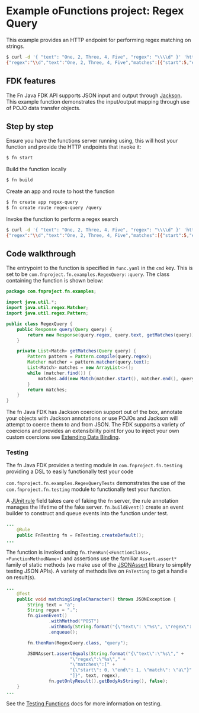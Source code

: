 # Example oFunctions project: Regex Query

This example provides an HTTP endpoint for performing regex matching on strings.

```bash
$ curl -d '{ "text": "One, 2, Three, 4, Five", "regex": "\\\\d" }' 'http://localhost:8080/r/regex-query/query'
{"regex":"\\d","text":"One, 2, Three, 4, Five","matches":[{"start":5,"end":6,"match":"2"},{"start":15,"end":16,"match":"4"}]}
```


## FDK features

The Fn Java FDK API supports JSON input and output through
[Jackson](https://github.com/FasterXML/jackson). This example function
demonstrates the input/output mapping through use of POJO data transfer
objects.

## Step by step

Ensure you have the functions server running using, this will host your
function and provide the HTTP endpoints that invoke it:

```bash
$ fn start
```

Build the function locally

```bash
$ fn build
```

Create an app and route to host the function

```bash
$ fn create app regex-query
$ fn create route regex-query /query
```

Invoke the function to perform a regex search

```bash
$ curl -d '{ "text": "One, 2, Three, 4, Five", "regex": "\\\\d" }' 'http://localhost:8080/r/regex-query/query'
{"regex":"\\d","text":"One, 2, Three, 4, Five","matches":[{"start":5,"end":6,"match":"2"},{"start":15,"end":16,"match":"4"}]}
```


## Code walkthrough

The entrypoint to the function is specified in `func.yaml` in the `cmd` key.
This is set to be `com.fnproject.fn.examples.RegexQuery::query`. The class
containing the function is shown below:


```java
package com.fnproject.fn.examples;

import java.util.*;
import java.util.regex.Matcher;
import java.util.regex.Pattern;

public class RegexQuery {
    public Response query(Query query) {
        return new Response(query.regex, query.text, getMatches(query));
    }

    private List<Match> getMatches(Query query) {
        Pattern pattern = Pattern.compile(query.regex);
        Matcher matcher = pattern.matcher(query.text);
        List<Match> matches = new ArrayList<>();
        while (matcher.find()) {
            matches.add(new Match(matcher.start(), matcher.end(), query.text.substring(matcher.start(), matcher.end())));
        }
        return matches;
    }
}
```

The fn Java FDK has Jackson coercion support out of the box, annotate your objects with
Jackson annotations or use POJOs and Jackson will attempt to coerce them to
and from JSON. The FDK supports a variety of coercions and provides an
extensibility point for you to inject your own custom coercions see
[Extending Data Binding](/docs/ExtendingDataBinding.md).

### Testing

The fn Java FDK provides a testing module in `com.fnproject.fn.testing`
providing a DSL to easily functionally test your code

`com.fnproject.fn.examples.RegexQueryTests` demonstrates the use
of the `com.fnproject.fn.testing` module to functionally test your function.

A [JUnit rule](https://github.com/junit-team/junit4/wiki/rules)
field takes care of faking the `fn` server, the rule annotation manages
the lifetime of the fake server. `fn.buildEvent()` create an event
builder to construct and queue events into the function under test.

```java
...
    @Rule
    public FnTesting fn = FnTesting.createDefault();
...
```

The function is invoked using `fn.thenRun(<FunctionClass>, <FunctionMethodName>)`
and assertions use the familiar `Assert.assert*` family of static
methods (we make use of the
[JSONAssert](http://jsonassert.skyscreamer.org/) library to simplify testing
JSON APIs). A variety of methods live on `FnTesting` to get a handle on result(s).

```java
...
    @Test
    public void matchingSingleCharacter() throws JSONException {
        String text = "a";
        String regex = ".";
        fn.givenEvent()
                .withMethod("POST")
                .withBody(String.format("{\"text\": \"%s\", \"regex\": \"%s\"}", text, regex))
                .enqueue();

        fn.thenRun(RegexQuery.class, "query");

        JSONAssert.assertEquals(String.format("{\"text\":\"%s\"," +
                        "\"regex\":\"%s\"," +
                        "\"matches\":[" +
                        "{\"start\": 0, \"end\": 1, \"match\": \"a\"}" +
                        "]}", text, regex),
                fn.getOnlyResult().getBodyAsString(), false);
    }
...
```

See the [Testing Functions](/docs/TestingFunctions.md) docs for more information
on testing.
